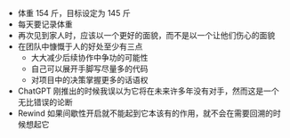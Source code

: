 - 体重 154 斤，目标设定为 145 斤
- 每天要记录体重
- 再次见到家人时，应该以一个更好的面貌，而不是以一个让他们伤心的面貌
- 在团队中慷慨于人的好处至少有三点
	- 大大减少后续协作中争功的可能性
	- 自己可以展开手脚写尽量多的代码
	- 对项目中的决策掌握更多的话语权
- ChatGPT 刚推出的时候我误以为它将在未来许多年没有对手，然而这是一个无比错误的论断
- Rewind 如果间歇性开启就不能起到它本该有的作用，就不会在需要回溯的时候想起它